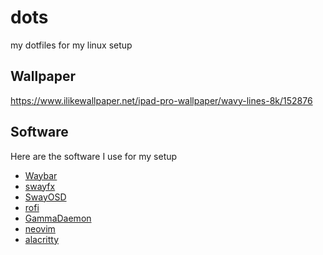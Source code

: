 # dots
my dotfiles for my linux setup

## Wallpaper
https://www.ilikewallpaper.net/ipad-pro-wallpaper/wavy-lines-8k/152876

## Software
Here are the software I use for my setup

- [Waybar](https://github.com/Alexays/Waybar)
- [swayfx](https://github.com/WillPower3309/swayfx)
- [SwayOSD](https://github.com/ErikReider/SwayOSD)
- [rofi](https://github.com/davatorium/rofi)
- [GammaDaemon](https://github.com/trollLemon/GammaDaemon)
- [neovim](https://github.com/neovim/neovim)
- [alacritty](https://github.com/alacritty/alacritty)



